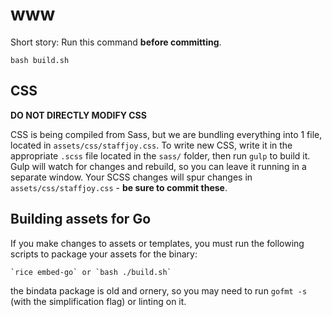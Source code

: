 # www

Short story: Run this command **before committing**.

```
bash build.sh
```

## CSS

**DO NOT DIRECTLY MODIFY CSS**

CSS is being compiled from Sass, but we are bundling everything into 1 file, located in `assets/css/staffjoy.css`. To write new CSS, write it in the appropriate `.scss` file located in the `sass/` folder, then run ```gulp``` to build it. Gulp will watch for changes and rebuild, so you can leave it running in a separate window. Your SCSS changes will spur changes in `assets/css/staffjoy.css` - **be sure to commit these**.

## Building assets for Go

If you make changes to assets or templates, you must run the following scripts to package your assets for the binary:

```
`rice embed-go` or `bash ./build.sh`
```

the bindata package is old and ornery, so you may need to run `gofmt -s` (with the simplification flag) or linting on it.


